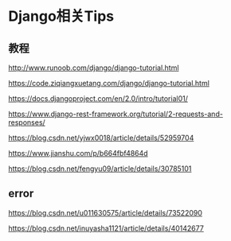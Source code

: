 Django相关Tips
==============

## 教程
http://www.runoob.com/django/django-tutorial.html

https://code.ziqiangxuetang.com/django/django-tutorial.html

https://docs.djangoproject.com/en/2.0/intro/tutorial01/

https://www.django-rest-framework.org/tutorial/2-requests-and-responses/

https://blog.csdn.net/yjwx0018/article/details/52959704

https://www.jianshu.com/p/b664fbf4864d

https://blog.csdn.net/fengyu09/article/details/30785101

## error
https://blog.csdn.net/u011630575/article/details/73522090

https://blog.csdn.net/inuyasha1121/article/details/40142677


